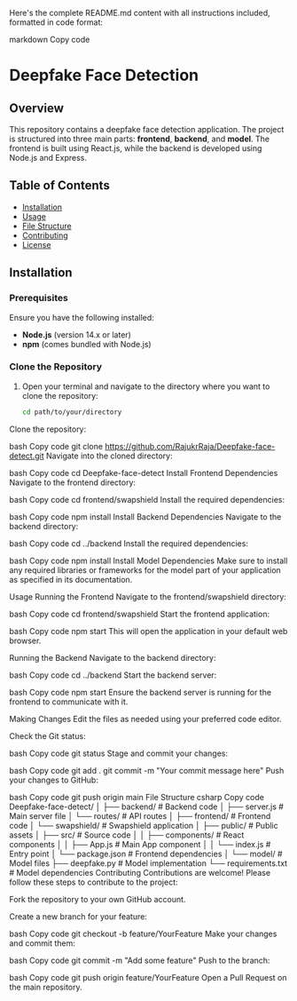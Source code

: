 Here's the complete README.md content with all instructions included, formatted in code format:

markdown
Copy code
# Deepfake Face Detection

## Overview

This repository contains a deepfake face detection application. The project is structured into three main parts: **frontend**, **backend**, and **model**. The frontend is built using React.js, while the backend is developed using Node.js and Express.

## Table of Contents

- [Installation](#installation)
- [Usage](#usage)
- [File Structure](#file-structure)
- [Contributing](#contributing)
- [License](#license)

## Installation

### Prerequisites

Ensure you have the following installed:

- **Node.js** (version 14.x or later)
- **npm** (comes bundled with Node.js)

### Clone the Repository

1. Open your terminal and navigate to the directory where you want to clone the repository:

   ```bash
   cd path/to/your/directory
Clone the repository:

bash
Copy code
git clone https://github.com/RajukrRaja/Deepfake-face-detect.git
Navigate into the cloned directory:

bash
Copy code
cd Deepfake-face-detect
Install Frontend Dependencies
Navigate to the frontend directory:

bash
Copy code
cd frontend/swapshield
Install the required dependencies:

bash
Copy code
npm install
Install Backend Dependencies
Navigate to the backend directory:

bash
Copy code
cd ../backend
Install the required dependencies:

bash
Copy code
npm install
Install Model Dependencies
Make sure to install any required libraries or frameworks for the model part of your application as specified in its documentation.

Usage
Running the Frontend
Navigate to the frontend/swapshield directory:

bash
Copy code
cd frontend/swapshield
Start the frontend application:

bash
Copy code
npm start
This will open the application in your default web browser.

Running the Backend
Navigate to the backend directory:

bash
Copy code
cd ../backend
Start the backend server:

bash
Copy code
npm start
Ensure the backend server is running for the frontend to communicate with it.

Making Changes
Edit the files as needed using your preferred code editor.

Check the Git status:

bash
Copy code
git status
Stage and commit your changes:

bash
Copy code
git add .
git commit -m "Your commit message here"
Push your changes to GitHub:

bash
Copy code
git push origin main
File Structure
csharp
Copy code
Deepfake-face-detect/
│
├── backend/               # Backend code
│   ├── server.js          # Main server file
│   └── routes/            # API routes
│
├── frontend/              # Frontend code
│   └── swapshield/        # Swapshield application
│       ├── public/        # Public assets
│       ├── src/           # Source code
│       │   ├── components/ # React components
│       │   ├── App.js     # Main App component
│       │   └── index.js   # Entry point
│       └── package.json    # Frontend dependencies
│
└── model/                 # Model files
    ├── deepfake.py        # Model implementation
    └── requirements.txt   # Model dependencies
Contributing
Contributions are welcome! Please follow these steps to contribute to the project:

Fork the repository to your own GitHub account.

Create a new branch for your feature:

bash
Copy code
git checkout -b feature/YourFeature
Make your changes and commit them:

bash
Copy code
git commit -m "Add some feature"
Push to the branch:

bash
Copy code
git push origin feature/YourFeature
Open a Pull Request on the main repository.
